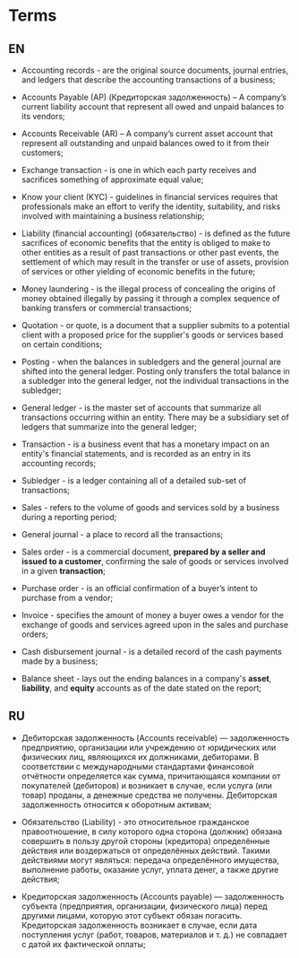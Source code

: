 # Terms

## EN

- Accounting records - are the original source documents, journal entries, and ledgers that describe the accounting transactions of a business;

- Accounts Payable (AP) (Кредиторская задолженность) – A company’s current liability account that represent all owed and unpaid balances to its vendors;
- Accounts Receivable (AR) – A company’s current asset account that represent all outstanding and unpaid balances owed to it from their customers;

- Exchange transaction - is one in which each party receives and sacrifices something of approximate equal value;

- Know your client (KYC) - guidelines in financial services requires that professionals make an effort to verify the identity, suitability, and risks involved with maintaining 
a business relationship;

- Liability (financial accounting) (обязательство) - is defined as the future sacrifices of economic benefits that the entity is obliged to make to other entities as a result of past 
transactions or other past events, the settlement of which may result in the transfer or use of assets, provision of services or other yielding of economic benefits in the future;

- Money laundering - is the illegal process of concealing the origins of money obtained illegally by passing it through a complex sequence of banking transfers or commercial transactions;

- Quotation - or quote, is a document that a supplier submits to a potential client with a proposed price for the supplier's goods or services based on certain conditions;

- Posting - when the balances in subledgers and the general journal are shifted into the general ledger. Posting only transfers the total balance in a subledger into the 
general ledger, not the individual transactions in the subledger;

- General ledger - is the master set of accounts that summarize all transactions occurring within an entity. There may be a subsidiary set of ledgers that summarize into the 
general ledger;

- Transaction - is a business event that has a monetary impact on an entity's financial statements, and is recorded as an entry in its accounting records;

- Subledger - is a ledger containing all of a detailed sub-set of transactions;

- Sales - refers to the volume of goods and services sold by a business during a reporting period;

- General journal - a place to record all the transactions;

- Sales order - is a commercial document, **prepared by a seller and issued to a customer**, confirming the sale of goods or services involved in a given **transaction**;

- Purchase order - is an official confirmation of a buyer’s intent to purchase from a vendor;

- Invoice - specifies the amount of money a buyer owes a vendor for the exchange of goods and services agreed upon in the sales and purchase orders;

- Cash disbursement journal -  is a detailed record of the cash payments made by a business;

- Balance sheet - lays out the ending balances in a company's **asset**, **liability**, and **equity** accounts as of the date stated on the report;

## RU

- Дебиторская задолженность (Accounts receivable) — задолженность предприятию, организации или учреждению от юридических или физических лиц, являющихся их должниками, дебиторами. 
В соответствии с международными стандартами финансовой отчётности определяется как сумма, причитающаяся компании от покупателей (дебиторов) и возникает в случае, если услуга (или товар) 
проданы, а денежные средства не получены. Дебиторская задолженность относится к оборотным активам;

- Обязательство (Liability) - это относительное гражданское правоотношение, в силу которого одна сторона (должник) обязана совершить в пользу другой стороны (кредитора) определённые действия или 
воздержаться от определённых действий. Такими действиями могут являться: передача определённого имущества, выполнение работы, оказание услуг, уплата денег, а также другие действия;

- Кредиторская задолженность (Accounts payable) — задолженность субъекта (предприятия, организации, физического лица) перед другими лицами, которую этот субъект обязан погасить. 
Кредиторская задолженность возникает в случае, если дата поступления услуг (работ, товаров, материалов и т. д.) не совпадает с датой их фактической оплаты;







